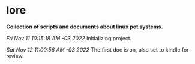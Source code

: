 # lore
**Collection of scripts and documents about linux pet systems.**

*Fri Nov 11 10:15:18 AM -03 2022*
Initializing project.

*Sat Nov 12 11:00:56 AM -03 2022*
The first doc is on, also set to kindle for review.
